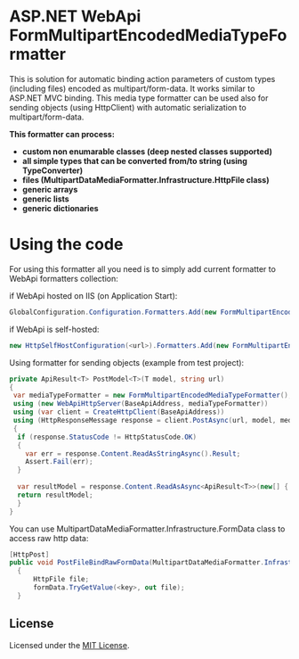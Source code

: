 ASP.NET WebApi FormMultipartEncodedMediaTypeFormatter
=============

This is solution for automatic binding action parameters of custom types (including files) encoded as multipart/form-data. It works similar to ASP.NET MVC binding. This media type formatter can be used also for sending objects (using HttpClient) with automatic serialization to multipart/form-data.   

**This formatter can process:** 

* **custom non enumarable classes (deep nested classes supported)**       
* **all simple types that can be converted from/to string (using TypeConverter)** 
* **files (MultipartDataMediaFormatter.Infrastructure.HttpFile class)** 
* **generic arrays** 
* **generic lists** 
* **generic dictionaries** 

Using the code        
=================

For using this formatter all you need is to simply add current formatter to WebApi formatters collection: 

if WebApi hosted on IIS (on Application Start):       

```c#
GlobalConfiguration.Configuration.Formatters.Add(new FormMultipartEncodedMediaTypeFormatter());    
```
if WebApi is self-hosted:  

```c#
new HttpSelfHostConfiguration(<url>).Formatters.Add(new FormMultipartEncodedMediaTypeFormatter());      
```  
Using formatter for sending objects (example from test project):    

```c#
private ApiResult<T> PostModel<T>(T model, string url)
{
 var mediaTypeFormatter = new FormMultipartEncodedMediaTypeFormatter();
 using (new WebApiHttpServer(BaseApiAddress, mediaTypeFormatter))
 using (var client = CreateHttpClient(BaseApiAddress))
 using (HttpResponseMessage response = client.PostAsync(url, model, mediaTypeFormatter).Result)
 {
  if (response.StatusCode != HttpStatusCode.OK)
  {
    var err = response.Content.ReadAsStringAsync().Result;
    Assert.Fail(err);
  }
  
  var resultModel = response.Content.ReadAsAsync<ApiResult<T>>(new[] { mediaTypeFormatter }).Result;
  return resultModel;
  }
}
```
You can use MultipartDataMediaFormatter.Infrastructure.FormData class to access raw http data:  

```c#
[HttpPost]
public void PostFileBindRawFormData(MultipartDataMediaFormatter.Infrastructure.FormData formData)
  {
      HttpFile file;
      formData.TryGetValue(<key>, out file);
  }
```
## License

Licensed under the [MIT License](http://www.opensource.org/licenses/mit-license.php).